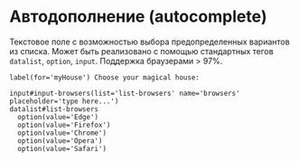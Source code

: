 # Автодополнение (autocomplete)

Текстовое поле с возможностью выбора предопределенных вариантов из списка. Может быть реализовано с помощью стандартных тегов `datalist`, `option`, `input`. Поддержка браузерами > 97%.

```pug
label(for='myHouse') Choose your magical house:

input#input-browsers(list='list-browsers' name='browsers' placeholder='type here...')
datalist#list-browsers
  option(value='Edge')
  option(value='Firefox')
  option(value='Chrome')
  option(value='Opera')
  option(value='Safari')
```




